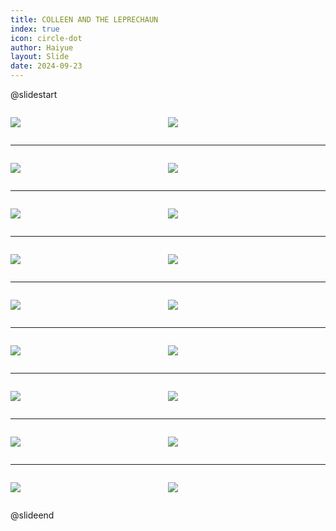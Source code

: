 ```yaml
---
title: COLLEEN AND THE LEPRECHAUN
index: true
icon: circle-dot
author: Haiyue
layout: Slide
date: 2024-09-23
---
```

 
@slidestart

<div style="display:flex">
<div style="flex:1">

![](/reading/english/Level-N/COLLEEN%20AND%20THE%20LEPRECHAUN/001.webp)
</div>
<div style="flex:1">

![](/reading/english/Level-N/COLLEEN%20AND%20THE%20LEPRECHAUN/002.webp)
</div>
</div>

---

<div style="display:flex">
<div style="flex:1">

![](/reading/english/Level-N/COLLEEN%20AND%20THE%20LEPRECHAUN/003.webp)
</div>
<div style="flex:1">

![](/reading/english/Level-N/COLLEEN%20AND%20THE%20LEPRECHAUN/004.webp)
</div>
</div>

---

<div style="display:flex">
<div style="flex:1">

![](/reading/english/Level-N/COLLEEN%20AND%20THE%20LEPRECHAUN/005.webp)
</div>
<div style="flex:1">

![](/reading/english/Level-N/COLLEEN%20AND%20THE%20LEPRECHAUN/006.webp)
</div>
</div>

---

<div style="display:flex">
<div style="flex:1">

![](/reading/english/Level-N/COLLEEN%20AND%20THE%20LEPRECHAUN/007.webp)
</div>
<div style="flex:1">

![](/reading/english/Level-N/COLLEEN%20AND%20THE%20LEPRECHAUN/008.webp)
</div>
</div>

---

<div style="display:flex">
<div style="flex:1">

![](/reading/english/Level-N/COLLEEN%20AND%20THE%20LEPRECHAUN/009.webp)
</div>
<div style="flex:1">

![](/reading/english/Level-N/COLLEEN%20AND%20THE%20LEPRECHAUN/010.webp)
</div>
</div>

---

<div style="display:flex">
<div style="flex:1">

![](/reading/english/Level-N/COLLEEN%20AND%20THE%20LEPRECHAUN/011.webp)
</div>
<div style="flex:1">

![](/reading/english/Level-N/COLLEEN%20AND%20THE%20LEPRECHAUN/012.webp)
</div>
</div>

---

<div style="display:flex">
<div style="flex:1">

![](/reading/english/Level-N/COLLEEN%20AND%20THE%20LEPRECHAUN/013.webp)
</div>
<div style="flex:1">

![](/reading/english/Level-N/COLLEEN%20AND%20THE%20LEPRECHAUN/014.webp)
</div>
</div>

---

<div style="display:flex">
<div style="flex:1">

![](/reading/english/Level-N/COLLEEN%20AND%20THE%20LEPRECHAUN/015.webp)
</div>
<div style="flex:1">

![](/reading/english/Level-N/COLLEEN%20AND%20THE%20LEPRECHAUN/016.webp)
</div>
</div>

---

<div style="display:flex">
<div style="flex:1">

![](/reading/english/Level-N/COLLEEN%20AND%20THE%20LEPRECHAUN/017.webp)
</div>
<div style="flex:1">

![](/reading/english/Level-N/COLLEEN%20AND%20THE%20LEPRECHAUN/018.webp)
</div>
</div>

@slideend